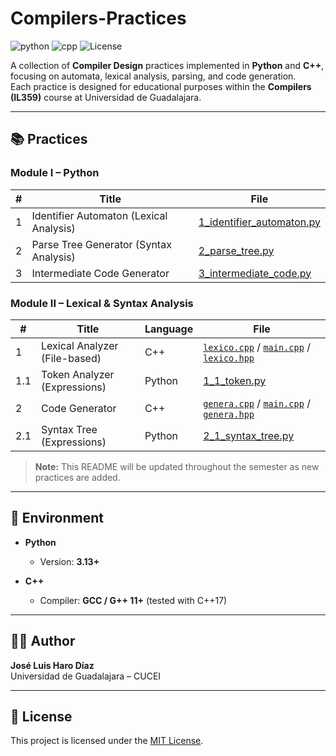 # Compilers-Practices
![python](https://img.shields.io/badge/python-3670A0?style=for-the-badge&logo=python&logoColor=ffdd54)
![cpp](https://img.shields.io/badge/C++-00599C?style=for-the-badge&logo=cplusplus&logoColor=white)
![License](https://img.shields.io/badge/-MIT-black?style=for-the-badge&logo=opensourceinitiative&logoColor=white)

A collection of **Compiler Design** practices implemented in **Python** and **C++**, focusing on automata, lexical analysis, parsing, and code generation.  
Each practice is designed for educational purposes within the **Compilers (IL359)** course at Universidad de Guadalajara.

---

## 📚 Practices

### Module I – Python
| # | Title | File |
|---|-------|------|
| 1 | Identifier Automaton (Lexical Analysis) | [1_identifier_automaton.py](https://github.com/joseluis-hd/Compilers/blob/main/Module%20I/1_identifier_automaton.py) |
| 2 | Parse Tree Generator (Syntax Analysis) | [2_parse_tree.py](https://github.com/joseluis-hd/Compilers/blob/main/Module%20I/2_parse_tree.py) |
| 3 | Intermediate Code Generator | [3_intermediate_code.py](https://github.com/joseluis-hd/Compilers/blob/main/Module%20I/3_intermediate_code.py) |

### Module II – Lexical & Syntax Analysis
| # | Title | Language | File |
|---|-------|----------|------|
| 1 | Lexical Analyzer (File-based) | C++ | [`lexico.cpp`](https://github.com/joseluis-hd/Compilers/blob/main/Module%20II/Lexical%20Analyzer/src/lexico.cpp) / [`main.cpp`](https://github.com/joseluis-hd/Compilers/blob/main/Module%20II/Lexical%20Analyzer/main.cpp) / [`lexico.hpp`](https://github.com/joseluis-hd/Compilers/blob/main/Module%20II/Lexical%20Analyzer/include/lexico.hpp) |
| 1.1 | Token Analyzer (Expressions) | Python | [1_1_token.py](https://github.com/joseluis-hd/Compilers/blob/main/Module%20II/1_1_token.py) |
| 2 | Code Generator | C++ | [`genera.cpp`](https://github.com/joseluis-hd/Compilers/blob/main/Module%20II/Code%20Generator/src/genera.cpp) / [`main.cpp`](https://github.com/joseluis-hd/Compilers/blob/main/Module%20II/Code%20Generator/main.cpp) / [`genera.hpp`](https://github.com/joseluis-hd/Compilers/blob/main/Module%20II/Code%20Generator/include/genera.hpp) |
| 2.1 | Syntax Tree (Expressions) | Python | [2_1_syntax_tree.py](https://github.com/joseluis-hd/Compilers/blob/main/Module%20II/2_1_syntax_tree.py) |

> **Note:** This README will be updated throughout the semester as new practices are added.

---

## 🧩 Environment
- **Python**  
  - Version: **3.13+**  


- **C++**  
  - Compiler: **GCC / G++ 11+** (tested with C++17)  

---

## 👨‍💻 Author
**José Luis Haro Díaz**  
Universidad de Guadalajara – CUCEI  

---

## 📜 License
This project is licensed under the [MIT License](LICENSE).
